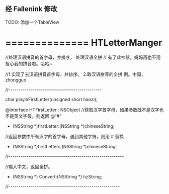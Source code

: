 

## 经 Fallenink 修改

TODO:
添加一个TableView


==============
HTLetterManger
==============

//处理汉语拼音的首字母，并排序， 处理汉语全拼
// 有了此神器，妈妈再也不用担心我的拼音啦。哈哈~

//1.实现了去汉语拼音首字母，并排序。 
2.取汉语拼音的全拼  例。中国， zhongguo

//----------------------------------------------

char pinyinFirstLetter(unsigned short hanzi);

@interface HTFirstLetter : NSObject
//获取汉字首字母，如果参数既不是汉字也不是英文字母，则返回 @“#”
+ (NSString *)firstLetter:(NSString *)chineseString;

//返回参数中所有汉字的首字母，遇到其他字符，则用 # 替换
+ (NSString *)firstLetters:(NSString *)chineseString;

//---------------------------------------------------------

//输入中文，返回全拼。
+ (NSString *) Convert:(NSString *) hzString;

//-------------------------------------------------------
